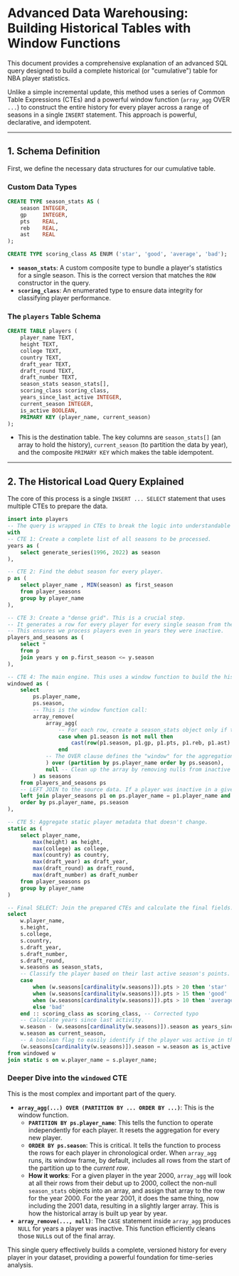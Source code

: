 # Advanced Data Warehousing: Building Historical Tables with Window Functions

This document provides a comprehensive explanation of an advanced SQL query designed to build a complete historical (or "cumulative") table for NBA player statistics.

Unlike a simple incremental update, this method uses a series of Common Table Expressions (CTEs) and a powerful window function (`array_agg` OVER `...`) to construct the entire history for every player across a range of seasons in a single `INSERT` statement. This approach is powerful, declarative, and idempotent.

---

## 1. Schema Definition

First, we define the necessary data structures for our cumulative table.

### Custom Data Types

```sql
CREATE TYPE season_stats AS (
    season INTEGER,
    gp     INTEGER,
    pts    REAL,
    reb    REAL,
    ast    REAL
);

CREATE TYPE scoring_class AS ENUM ('star', 'good', 'average', 'bad');
```
-   **`season_stats`**: A custom composite type to bundle a player's statistics for a single season. This is the correct version that matches the `ROW` constructor in the query.
-   **`scoring_class`**: An enumerated type to ensure data integrity for classifying player performance.

### The `players` Table Schema

```sql
CREATE TABLE players (
    player_name TEXT,
    height TEXT,
    college TEXT,
    country TEXT,
    draft_year TEXT,
    draft_round TEXT,
    draft_number TEXT,
    season_stats season_stats[],
    scoring_class scoring_class,
    years_since_last_active INTEGER,
    current_season INTEGER,
    is_active BOOLEAN,
    PRIMARY KEY (player_name, current_season)
);
```
-   This is the destination table. The key columns are `season_stats[]` (an array to hold the history), `current_season` (to partition the data by year), and the composite `PRIMARY KEY` which makes the table idempotent.

---

## 2. The Historical Load Query Explained

The core of this process is a single `INSERT ... SELECT` statement that uses multiple CTEs to prepare the data.

```sql
insert into players
-- The query is wrapped in CTEs to break the logic into understandable steps.
with
-- CTE 1: Create a complete list of all seasons to be processed.
years as (
	select generate_series(1996, 2022) as season
),

-- CTE 2: Find the debut season for every player.
p as (
	select player_name , MIN(season) as first_season
	from player_seasons
	group by player_name
),

-- CTE 3: Create a "dense grid". This is a crucial step.
-- It generates a row for every player for every single season from their debut until 2022.
-- This ensures we process players even in years they were inactive.
players_and_seasons as (
	select *
	from p
	join years y on p.first_season <= y.season
),

-- CTE 4: The main engine. This uses a window function to build the historical stats array.
windowed as (
	select
        ps.player_name,
        ps.season,
        -- This is the window function call:
        array_remove(
            array_agg(
                -- For each row, create a season_stats object only if the player was active that year.
                case when p1.season is not null then
                    cast(row(p1.season, p1.gp, p1.pts, p1.reb, p1.ast) as season_stats)
                end
            -- The OVER clause defines the "window" for the aggregation.
            ) over (partition by ps.player_name order by ps.season),
            null -- Clean up the array by removing nulls from inactive years.
        ) as seasons
	from players_and_seasons ps
	-- LEFT JOIN to the source data. If a player was inactive in a given year, p1.* will be NULL.
	left join player_seasons p1 on ps.player_name = p1.player_name and ps.season = p1.season
	order by ps.player_name, ps.season
),

-- CTE 5: Aggregate static player metadata that doesn't change.
static as (
	select player_name,
        max(height) as height,
        max(college) as college,
        max(country) as country,
        max(draft_year) as draft_year,
        max(draft_round) as draft_round,
        max(draft_number) as draft_number
	from player_seasons ps
	group by player_name
)

-- Final SELECT: Join the prepared CTEs and calculate the final fields.
select
	w.player_name,
	s.height,
	s.college,
	s.country,
	s.draft_year,
	s.draft_number,
	s.draft_round,
	w.seasons as season_stats,
	-- Classify the player based on their last active season's points.
	case
        when (w.seasons[cardinality(w.seasons)]).pts > 20 then 'star'
        when (w.seasons[cardinality(w.seasons)]).pts > 15 then 'good'
        when (w.seasons[cardinality(w.seasons)]).pts > 10 then 'average'
        else 'bad'
	end :: scoring_class as scoring_class, -- Corrected typo
	-- Calculate years since last activity.
	w.season - (w.seasons[cardinality(w.seasons)]).season as years_since_last_active,
	w.season as current_season,
	-- A boolean flag to easily identify if the player was active in this specific season.
	(w.seasons[cardinality(w.seasons)]).season = w.season as is_active
from windowed w
join static s on w.player_name = s.player_name;
```

### Deeper Dive into the `windowed` CTE

This is the most complex and important part of the query.

-   **`array_agg(...) OVER (PARTITION BY ... ORDER BY ...)`**: This is the window function.
    -   **`PARTITION BY ps.player_name`**: This tells the function to operate independently for each player. It resets the aggregation for every new player.
    -   **`ORDER BY ps.season`**: This is critical. It tells the function to process the rows for each player in chronological order. When `array_agg` runs, its window frame, by default, includes all rows from the start of the partition up to the *current row*.
    -   **How it works**: For a given player in the year 2000, `array_agg` will look at all their rows from their debut up to 2000, collect the non-null `season_stats` objects into an array, and assign that array to the row for the year 2000. For the year 2001, it does the same thing, now including the 2001 data, resulting in a slightly larger array. This is how the historical array is built up year by year.
-   **`array_remove(..., null)`**: The `CASE` statement inside `array_agg` produces `NULL` for years a player was inactive. This function efficiently cleans those `NULL`s out of the final array.

This single query effectively builds a complete, versioned history for every player in your dataset, providing a powerful foundation for time-series analysis.
